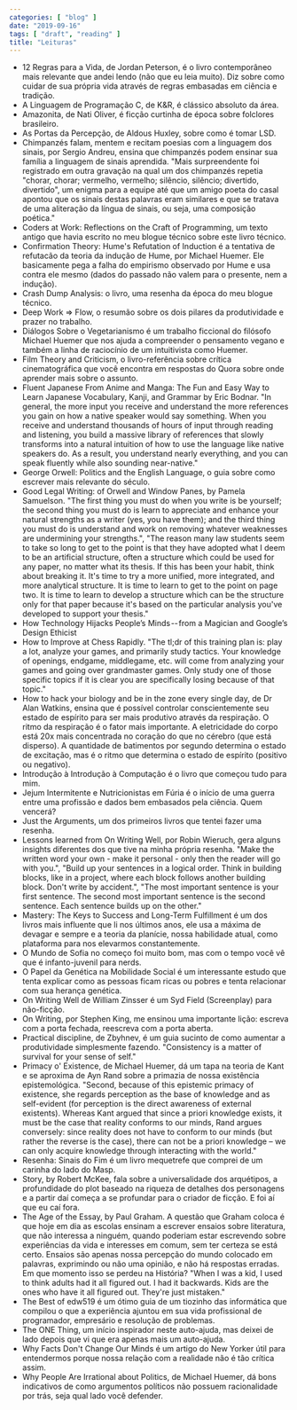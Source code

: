 ```yaml
---
categories: [ "blog" ]
date: "2019-09-16"
tags: [ "draft", "reading" ]
title: "Leituras"
---
```

 - 12 Regras para a Vida, de Jordan Peterson, é o livro contemporâneo
 mais relevante que andei lendo (não que eu leia muito). Diz sobre como
 cuidar de sua própria vida através de regras embasadas em ciência
 e tradição.
 - A Linguagem de Programação C, de K&R, é clássico absoluto da
 área.
 - Amazonita, de Nati Oliver, é ficção curtinha de época sobre
 folclores brasileiro.
 - As Portas da Percepção, de Aldous Huxley, sobre como é tomar LSD.
 - Chimpanzés falam, mentem e recitam poesias com a linguagem dos sinais,
 por Sergio Andreu, ensina que chimpanzés podem ensinar sua família a
 linguagem de sinais aprendida. "Mais surpreendente foi registrado em
 outra gravação na qual um dos chimpanzés repetia "chorar, chorar;
 vermelho, vermelho; silêncio, silêncio; divertido, divertido",
 um enigma para a equipe até que um amigo poeta do casal apontou
 que os sinais destas palavras eram similares e que se tratava de uma
 aliteração da língua de sinais, ou seja, uma composição poética."
 - Coders at Work: Reflections on the Craft of Programming, um texto
 antigo que havia escrito no meu blogue técnico sobre este livro
 técnico.
 - Confirmation Theory: Hume's Refutation of Induction é a tentativa
 de refutacão da teoria da indução de Hume, por Michael Huemer. Ele
 basicamente pega a falha do empirismo observado por Hume e usa contra ele
 mesmo (dados do passado não valem para o presente, nem a indução).
 - Crash Dump Analysis: o livro, uma resenha da época do meu blogue
 técnico.
 - Deep Work => Flow, o resumão sobre os dois pilares da produtividade
 e prazer no trabalho.
 - Diálogos Sobre o Vegetarianismo é um trabalho ficcional do filósofo
 Michael Huemer que nos ajuda a compreender o pensamento vegano e também
 a linha de raciocínio de um intuitivista como Huemer.
 - Film Theory and Criticism, o livro-referência sobre crítica
 cinematográfica que você encontra em respostas do Quora sobre onde
 aprender mais sobre o assunto.
 - Fluent Japanese From Anime and Manga: The Fun and Easy Way to Learn
 Japanese Vocabulary, Kanji, and Grammar by Eric Bodnar. "In general,
 the more input you receive and understand the more references you
 gain on how a native speaker would say something. When you receive and
 understand thousands of hours of input through reading and listening,
 you build a massive library of references that slowly transforms into
 a natural intuition of how to use the language like native speakers
 do. As a result, you understand nearly everything, and you can speak
 fluently while also sounding near-native."
 - George Orwell: Politics and the English Language, o guia sobre como
 escrever mais relevante do século.
 - Good Legal Writing: of Orwell and Window Panes, by Pamela
 Samuelson. "The first thing you must do when you write is be yourself;
 the second thing you must do is learn to appreciate and enhance your
 natural strengths as a writer (yes, you have them); and the third thing
 you must do is understand and work on removing whatever weaknesses are
 undermining your strengths.", "The reason many law students seem to take
 so long to get to the point is that they have adopted what I deem to be
 an artificial structure, often a structure which could be used for any
 paper, no matter what its thesis. If this has been your habit, think
 about breaking it. It's time to try a more unified, more integrated,
 and more analytical structure. It is time to learn to get to the point
 on page two. It is time to learn to develop a structure which can be
 the structure only for that paper because it's based on the particular
 analysis you've developed to support your thesis."
 - How Technology Hijacks People’s Minds -- from a Magician and
 Google’s Design Ethicist
 - How to Improve at Chess Rapidly. "The tl;dr of this training plan
 is: play a lot, analyze your games, and primarily study tactics. Your
 knowledge of openings, endgame, middlegame, etc. will come from analyzing
 your games and going over grandmaster games. Only study one of those
 specific topics if it is clear you are specifically losing because of
 that topic."
 - How to hack your biology and be in the zone every single day, de Dr
 Alan Watkins, ensina que é possível controlar conscientemente seu
 estado de espírito para ser mais produtivo através da respiração. O
 ritmo da respiração é o fator mais importante. A eletricidade do corpo
 está 20x mais concentrada no coração do que no cérebro (que está
 disperso). A quantidade de batimentos por segundo determina o estado
 de excitação, mas é o ritmo que determina o estado de espírito
 (positivo ou negativo).
 - Introdução à Introdução à Computação é o livro que começou
 tudo para mim.
 - Jejum Intermitente e Nutricionistas em Fúria é o início de uma
 guerra entre uma profissão e dados bem embasados pela ciência. Quem
 vencerá?
 - Just the Arguments, um dos primeiros livros que tentei fazer uma
 resenha.
 - Lessons learned from On Writing Well, por Robin Wieruch, gera alguns
 insights diferentes dos que tive na minha própria resenha. "Make the
 written word your own - make it personal - only then the reader will
 go with you.", "Build up your sentences in a logical order. Think in
 building blocks, like in a project, where each block follows another
 building block. Don't write by accident.", "The most important sentence
 is your first sentence. The second most important sentence is the second
 sentence. Each sentence builds up on the other."
 - Mastery: The Keys to Success and Long-Term Fulfillment é um dos
 livros mais influente que li nos últimos anos, ele usa a máxima
 de devagar e sempre e a teoria da planície, nossa habilidade atual,
 como plataforma para nos elevarmos constantemente.
 - O Mundo de Sofia no começo foi muito bom, mas com o tempo você vê
 que é infanto-juvenil para nerds.
 - O Papel da Genética na Mobilidade Social é um interessante estudo que
 tenta explicar como as pessoas ficam ricas ou pobres e tenta relacionar
 com sua herança genética.
 - On Writing Well de William Zinsser é um Syd Field (Screenplay)
 para não-ficção.
 - On Writing, por Stephen King, me ensinou uma importante lição:
 escreva com a porta fechada, reescreva com a porta aberta.
 - Practical discipline, de Zbyhnev, é um guia sucinto de como aumentar a
 produtividade simplesmente fazendo. "Consistency is a matter of survival
 for your sense of self."
 - Primacy o' Existence, de Michael Huemer, dá um tapa na teoria de
 Kant e se aproxima de Ayn Rand sobre a primazia de nossa existência
 epistemológica. "Second, because of this epistemic primacy of existence,
 she regards perception as the base of knowledge and as self-evident (for
 perception is the direct awareness of external existents). Whereas Kant
 argued that since a priori knowledge exists, it must be the case that
 reality conforms to our minds, Rand argues conversely: since reality does
 not have to conform to our minds (but rather the reverse is the case),
 there can not be a priori knowledge – we can only acquire knowledge
 through interacting with the world."
 - Resenha: Sinais do Fim é um livro mequetrefe que comprei de um
 carinha do lado do Masp.
 - Story, by Robert McKee, fala sobre a universalidade dos arquétipos,
 a profundidade do plot baseado na riqueza de detalhes dos personagens
 e a partir daí começa a se profundar para o criador de ficção. E
 foi aí que eu caí fora.
 - The Age of the Essay, by Paul Graham.  A questão que Graham coloca é
 que hoje em dia as escolas ensinam a escrever ensaios sobre literatura,
 que não interessa a ninguém, quando poderiam estar escrevendo
 sobre experiências da vida e interesses em comum, sem ter certeza se
 está certo. Ensaios são apenas nossa percepção do mundo colocado
 em palavras, exprimindo ou não uma opinião, e não há respostas
 erradas. Em que momento isso se perdeu na História? "When I was a kid,
 I used to think adults had it all figured out. I had it backwards. Kids
 are the ones who have it all figured out. They're just mistaken."
 - The Best of edw519 é um ótimo guia de um tiozinho das informática
 que compilou o que a experiência ajuntou em sua vida profissional de
 programador, empresário e resolução de problemas.
 - The ONE Thing, um início inspirador neste auto-ajuda, mas deixei de
 lado depois que vi que era apenas mais um auto-ajuda.
 - Why Facts Don't Change Our Minds é um artigo do New Yorker útil
 para entendermos porque nossa relação com a realidade não é tão
 crítica assim.
 - Why People Are Irrational about Politics, de Michael Huemer, dá bons
 indicativos de como argumentos políticos não possuem racionalidade
 por trás, seja qual lado você defender.
